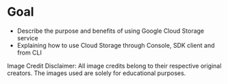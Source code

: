 # Goal

- Describe the purpose and benefits of using Google Cloud Storage service
- Explaining how to use Cloud Storage through Console, SDK client and from CLI

Image Credit Disclaimer:
All image credits belong to their respective original creators. The images used are solely for educational purposes.
